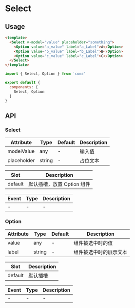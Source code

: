 # Select

## Usage

```html
<template>
  <Select v-model="value" placeholder="something">
    <Option value="a_value" label="a_Label">A</Option>
    <Option value="b_value" label="b_Label">B</Option>
    <Option value="c_value" label="c_Label">C</Option>
  </Select>
</template>
```
```js
import { Select, Option } from 'comz'

export default {
  components: {
    Select, Option
  }
}
```

## API

### Select

| Attribute   | Type    | Default | Description |
|-------------|---------|---------|-------------|
| modelValue  | any     | -       | 输入值       |
| placeholder | string  | -       | 占位文本     |

| Slot    | Description             |
|---------|-------------------------|
| default | 默认插槽，放置 Option 组件 |

| Event    | Type | Description |
|----------|------|-------------|
| -        | -    | -           |

### Option

| Attribute | Type   | Default | Description        |
|-----------|--------|---------|--------------------|
| value     | any    | -       | 组件被选中时的值      |
| label     | string | -       | 组件被选中时的展示文本 |

| Slot    | Description |
|---------|-------------|
| default | 默认插槽     |

| Event    | Type | Description |
|----------|------|-------------|
| -        | -    | -           |
